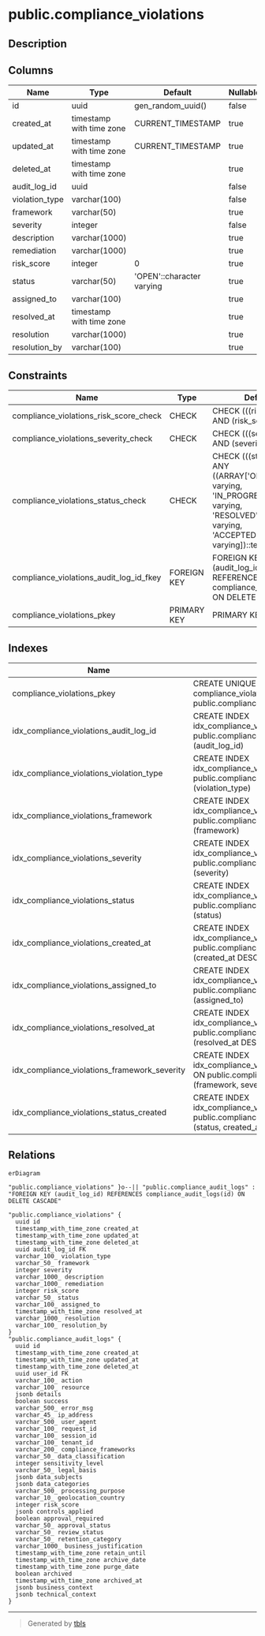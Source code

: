 # public.compliance_violations

## Description

## Columns

| Name | Type | Default | Nullable | Children | Parents | Comment |
| ---- | ---- | ------- | -------- | -------- | ------- | ------- |
| id | uuid | gen_random_uuid() | false |  |  |  |
| created_at | timestamp with time zone | CURRENT_TIMESTAMP | true |  |  |  |
| updated_at | timestamp with time zone | CURRENT_TIMESTAMP | true |  |  |  |
| deleted_at | timestamp with time zone |  | true |  |  |  |
| audit_log_id | uuid |  | false |  | [public.compliance_audit_logs](public.compliance_audit_logs.md) |  |
| violation_type | varchar(100) |  | false |  |  |  |
| framework | varchar(50) |  | true |  |  |  |
| severity | integer |  | false |  |  |  |
| description | varchar(1000) |  | true |  |  |  |
| remediation | varchar(1000) |  | true |  |  |  |
| risk_score | integer | 0 | true |  |  |  |
| status | varchar(50) | 'OPEN'::character varying | true |  |  |  |
| assigned_to | varchar(100) |  | true |  |  |  |
| resolved_at | timestamp with time zone |  | true |  |  |  |
| resolution | varchar(1000) |  | true |  |  |  |
| resolution_by | varchar(100) |  | true |  |  |  |

## Constraints

| Name | Type | Definition |
| ---- | ---- | ---------- |
| compliance_violations_risk_score_check | CHECK | CHECK (((risk_score >= 0) AND (risk_score <= 100))) |
| compliance_violations_severity_check | CHECK | CHECK (((severity >= 1) AND (severity <= 5))) |
| compliance_violations_status_check | CHECK | CHECK (((status)::text = ANY ((ARRAY['OPEN'::character varying, 'IN_PROGRESS'::character varying, 'RESOLVED'::character varying, 'ACCEPTED'::character varying])::text[]))) |
| compliance_violations_audit_log_id_fkey | FOREIGN KEY | FOREIGN KEY (audit_log_id) REFERENCES compliance_audit_logs(id) ON DELETE CASCADE |
| compliance_violations_pkey | PRIMARY KEY | PRIMARY KEY (id) |

## Indexes

| Name | Definition |
| ---- | ---------- |
| compliance_violations_pkey | CREATE UNIQUE INDEX compliance_violations_pkey ON public.compliance_violations USING btree (id) |
| idx_compliance_violations_audit_log_id | CREATE INDEX idx_compliance_violations_audit_log_id ON public.compliance_violations USING btree (audit_log_id) |
| idx_compliance_violations_violation_type | CREATE INDEX idx_compliance_violations_violation_type ON public.compliance_violations USING btree (violation_type) |
| idx_compliance_violations_framework | CREATE INDEX idx_compliance_violations_framework ON public.compliance_violations USING btree (framework) |
| idx_compliance_violations_severity | CREATE INDEX idx_compliance_violations_severity ON public.compliance_violations USING btree (severity) |
| idx_compliance_violations_status | CREATE INDEX idx_compliance_violations_status ON public.compliance_violations USING btree (status) |
| idx_compliance_violations_created_at | CREATE INDEX idx_compliance_violations_created_at ON public.compliance_violations USING btree (created_at DESC) |
| idx_compliance_violations_assigned_to | CREATE INDEX idx_compliance_violations_assigned_to ON public.compliance_violations USING btree (assigned_to) |
| idx_compliance_violations_resolved_at | CREATE INDEX idx_compliance_violations_resolved_at ON public.compliance_violations USING btree (resolved_at DESC) |
| idx_compliance_violations_framework_severity | CREATE INDEX idx_compliance_violations_framework_severity ON public.compliance_violations USING btree (framework, severity DESC) |
| idx_compliance_violations_status_created | CREATE INDEX idx_compliance_violations_status_created ON public.compliance_violations USING btree (status, created_at DESC) |

## Relations

```mermaid
erDiagram

"public.compliance_violations" }o--|| "public.compliance_audit_logs" : "FOREIGN KEY (audit_log_id) REFERENCES compliance_audit_logs(id) ON DELETE CASCADE"

"public.compliance_violations" {
  uuid id
  timestamp_with_time_zone created_at
  timestamp_with_time_zone updated_at
  timestamp_with_time_zone deleted_at
  uuid audit_log_id FK
  varchar_100_ violation_type
  varchar_50_ framework
  integer severity
  varchar_1000_ description
  varchar_1000_ remediation
  integer risk_score
  varchar_50_ status
  varchar_100_ assigned_to
  timestamp_with_time_zone resolved_at
  varchar_1000_ resolution
  varchar_100_ resolution_by
}
"public.compliance_audit_logs" {
  uuid id
  timestamp_with_time_zone created_at
  timestamp_with_time_zone updated_at
  timestamp_with_time_zone deleted_at
  uuid user_id FK
  varchar_100_ action
  varchar_100_ resource
  jsonb details
  boolean success
  varchar_500_ error_msg
  varchar_45_ ip_address
  varchar_500_ user_agent
  varchar_100_ request_id
  varchar_100_ session_id
  varchar_100_ tenant_id
  varchar_200_ compliance_frameworks
  varchar_50_ data_classification
  integer sensitivity_level
  varchar_50_ legal_basis
  jsonb data_subjects
  jsonb data_categories
  varchar_500_ processing_purpose
  varchar_10_ geolocation_country
  integer risk_score
  jsonb controls_applied
  boolean approval_required
  varchar_50_ approval_status
  varchar_50_ review_status
  varchar_50_ retention_category
  varchar_1000_ business_justification
  timestamp_with_time_zone retain_until
  timestamp_with_time_zone archive_date
  timestamp_with_time_zone purge_date
  boolean archived
  timestamp_with_time_zone archived_at
  jsonb business_context
  jsonb technical_context
}
```

---

> Generated by [tbls](https://github.com/k1LoW/tbls)
